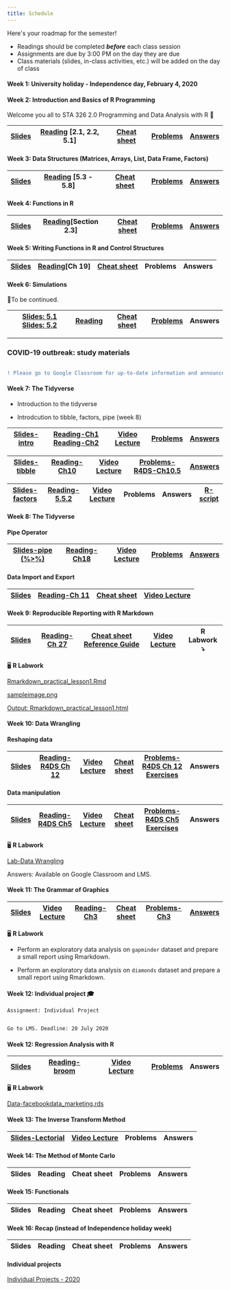 ```yaml
---
title: Schedule
---
```


Here's your roadmap for the semester!

- <i class="fas fa-book-reader"></i> Readings should be completed ***before*** each class session
- <i class="fas fa-laptop-code"></i> Assignments are due by 3:00 PM on the day they are due
- <i class="fas fa-university"></i></a> Class materials (slides, in-class activities, etc.) will be added on the day of class

#### Week 1: University holiday - Independence day, February 4, 2020

#### Week 2: Introduction and Basics of R Programming

Welcome you all to STA 326 2.0 Programming and Data Analysis with R :clap:

|[Slides](/slides/l1.html)    	|  [Reading](https://rstudio-education.github.io/hopr/basics.html) [2.1, 2.2, 5.1]  	|  [Cheat sheet](/cheatsheets/baser.pdf) 	|  [Problems](https://hellor.netlify.com/slides/l1.html#60) 	| [Answers](/answers/Week1Answers.pdf) |
|:-:	|:-:	|:-:	|:-:	|:-:	|


#### Week 3: Data Structures (Matrices, Arrays, List, Data Frame, Factors) 

|[Slides](/slides/l2.html) 	|  [Reading](https://rstudio-education.github.io/hopr/r-objects.html#matrices) [5.3 - 5.8]  	|  [Cheat sheet](/cheatsheets/baser.pdf) 	|  [Problems](/problems/problems2.pdf) 	| [Answers](/answers/Week2Answers.pdf)  |
|:-:	|:-:	|:-:	|:-:	|:-:	|

#### Week 4: Functions in R 

|[Slides](/slides/l3.html)    	|  [Reading](https://rstudio-education.github.io/hopr/basics.html#functions)[Section 2.3]    	|  [Cheat sheet](/cheatsheets/baser.pdf) 	|  [Problems](https://hellor.netlify.com/slides/l3.html#63) 	| [Answers](/answers/Week3Answers.pdf) |
|:-:	|:-:	|:-:	|:-:	|:-:	|

#### Week 5: Writing Functions in R and Control Structures

|[Slides](/slides/l4.html)    	|  [Reading](https://r4ds.had.co.nz/functions.html)[Ch 19]  	|  [Cheat sheet](/cheatsheets/baser.pdf) 	|  Problems 	| Answers |
|:-:	|:-:	|:-:	|:-:	|:-:	|

#### Week 6: Simulations 

📝To be continued.

|[Slides: 5.1](/slides/l5_1.html)  [Slides: 5.2](/slides/l5.html)| [Reading](https://rpubs.com/UTSdtay/montyhall)  	|  [Cheat sheet](/cheatsheets/baser.pdf) 	|  [Problems](/slides/Week6problem.pdf) 	| Answers |
|:-:	|:-:	|:-:	|:-:	|:-:	|

----------------------------------------------------------------------------------



### COVID-19 outbreak: study materials

```diff

! Please go to Google Classroom for up-to-date information and announcements.

```

#### Week 7: The Tidyverse

- Introduction to the tidyverse

- Introdcution to tibble, factors, pipe (week 8)

|[Slides-intro](/slides/l7_intro_tidyverse.html)    	|  [Reading-Ch1](https://r4ds.had.co.nz/introduction.html) [Reading-Ch2](https://r4ds.had.co.nz/explore-intro.html) 	|  [Video Lecture ](/video.pdf)	|  [Problems](/video.pdf)	 	| [Answers](/video.pdf)	 |
|:-:	|:-:	|:-:	|:-:	|:-:	|

|[Slides-tibble](https://hellor.netlify.app/slides/l7_intro_tidyverse.html#13)    	|  [Reading-Ch10](https://r4ds.had.co.nz/tibbles.html)  	|  [Video Lecture ](/video_tibble.pdf)	|  [Problems-R4DS-Ch10.5](https://r4ds.had.co.nz/tibbles.html#exercises-20)	 	| [Answers](/video.pdf)	 |
|:-:	|:-:	|:-:	|:-:	|:-:	|

|[Slides-factors](https://hellor.netlify.app/slides/l7_intro_tidyverse.html#29)    	|  [Reading-5.5.2](https://rstudio-education.github.io/hopr/r-objects.html)  	|  [Video Lecture ](/video.pdf)	|  Problems	 	| Answers	 | [R-script](/rscripts/factor_lab.R) |
|:-:	|:-:	|:-:	|:-:	|:-:	|:-:	|



#### Week 8: The Tidyverse

#### Pipe Operator

|[Slides-pipe (%>%)](https://hellor.netlify.app/slides/l7_intro_tidyverse.html#43)    	|  [Reading-Ch18](https://r4ds.had.co.nz/pipes.html)  	|  [Video Lecture ](/video.pdf)	|  [Problems](/problems/pipe_questions.pdf)	 	| [Answers](/problems/pipe_answers.pdf)	 |
|:-:	|:-:	|:-:	|:-:	|:-:	|


#### Data Import and Export

|[Slides](/slides/l8_import_data.html)    	|  [Reading-Ch 11](https://r4ds.had.co.nz/data-import.html)  	|  [Cheat sheet](/cheatsheets/data-import.pdf) 	|  [Video Lecture](/video.pdf)|
|:-:	|:-:	|:-:	|:-:		|

#### Week 9: Reproducible Reporting with R Markdown


|[Slides](/slides/l9_rmarkdown.html)    	|  [Reading-Ch 27](https://r4ds.had.co.nz/r-markdown.html)  	|  [Cheat sheet](/cheatsheets/rmarkdown-cheatsheet-2.0.pdf) [Reference Guide](/cheatsheets/rmarkdown-reference.pdf) 	|  [Video Lecture](/video.pdf)   |R Labwork ⤵️|
|:-:	|:-:	|:-:	|:-:	|:-:		|

🖥️ **R Labwork**

[Rmarkdown_practical_lesson1.Rmd](/rscripts/rmarkdown_labwork/Rmarkdown_practical_lesson1.Rmd)

[sampleimage.png](/rscripts/rmarkdown_labwork/sampleimage.png)

[Output: Rmarkdown_practical_lesson1.html](/rscripts/rmarkdown_labwork/Rmarkdown_practical_lesson1.html)



#### Week 10: Data Wrangling

#### Reshaping data

|[Slides](/slides/l10_reshaping_data.html)    	|  [Reading-R4DS Ch 12](https://r4ds.had.co.nz/tidy-data.html)  	|[Video Lecture](/video.pdf)   |[Cheat sheet](/cheatsheets/data-wrangling-cheatsheet.pdf) 	|  [Problems-R4DS Ch 12 Exercises](https://r4ds.had.co.nz/tidy-data.html)	| Answers |
|:-:	|:-:	|:-:	|:-:	|:-:	|:-:|

#### Data manipulation

|[Slides](/slides/l11_data_manipulation_with_dplyr.html)    	|  [Reading-R4DS Ch5](https://r4ds.had.co.nz/transform.html)  	|[Video Lecture](/video.pdf)   |[Cheat sheet](/cheatsheets/data-wrangling-cheatsheet.pdf) 	|  [Problems-R4DS Ch5 Exercises](https://r4ds.had.co.nz/transform.html)	| Answers |
|:-:	|:-:	|:-:	|:-:	|:-:	|:-:|


🖥️ **R Labwork**

[Lab-Data Wrangling](/problems/DataWrangling_Tutorial.pdf)

Answers: Available on Google Classroom and LMS.

#### Week 11: The Grammar of Graphics

|[Slides](/slides/l12_grammar_of_graphics.html)   	| [Video Lecture](/video.pdf)  | [Reading-Ch3](https://r4ds.had.co.nz/data-visualisation.html)  	|  [Cheat sheet](/cheatsheets/ggplot2-cheatsheet.pdf) 	|  [Problems-Ch3](https://r4ds.had.co.nz/data-visualisation.html) 	| [Answers](/answers/ggplot_answers.html) |
|:-: |:-:	|:-:	|:-:	|:-:	|:-:	|

🖥️ **R Labwork**

- Perform an exploratory data analysis on `gapminder` dataset and prepare a small report using Rmarkdown. 

- Perform an exploratory data analysis on `diamonds` dataset and prepare a small report using Rmarkdown. 

#### Week 12: Individual project 🎓

```{r class.source="watch-out"}
Assignment: Individual Project
```

```diff

Go to LMS. Deadline: 20 July 2020

```



#### Week 12: Regression Analysis with R

|[Slides](/slides/l13_regression_analysis.html)    	|  [Reading-broom](http://varianceexplained.org/r/broom-intro/)  	|  [Video Lecture](/video.pdf) 	|  [Problems](/problems/Regression.html) 	| Answers |
|:-:	|:-:	|:-:	|:-:	|:-:	|

🖥️ **R Labwork**

[Data-facebookdata_marketing.rds](/slides/facebookdata_marketing.rds)

#### Week 13: The Inverse Transform Method

|[Slides-Lectorial](/slides/inverse_transformation.pdf)    	|  [Video Lecture](/video.pdf)  	|   Problems 	| Answers |
|:-:	|:-:	|:-:	|:-:	|

#### Week 14: The Method of Monte Carlo

|Slides    	|  Reading  	|  Cheat sheet 	|  Problems 	| Answers |
|:-:	|:-:	|:-:	|:-:	|:-:	|


#### Week 15: Functionals

|Slides    	|  Reading  	|  Cheat sheet 	|  Problems 	| Answers |
|:-:	|:-:	|:-:	|:-:	|:-:	|



#### Week 16: Recap (instead of Independence holiday week)

|Slides    	|  Reading  	|  Cheat sheet 	|  Problems 	| Answers |
|:-:	|:-:	|:-:	|:-:	|:-:	|


#### Individual projects 

[Individual Projects - 2020](/resources/)



